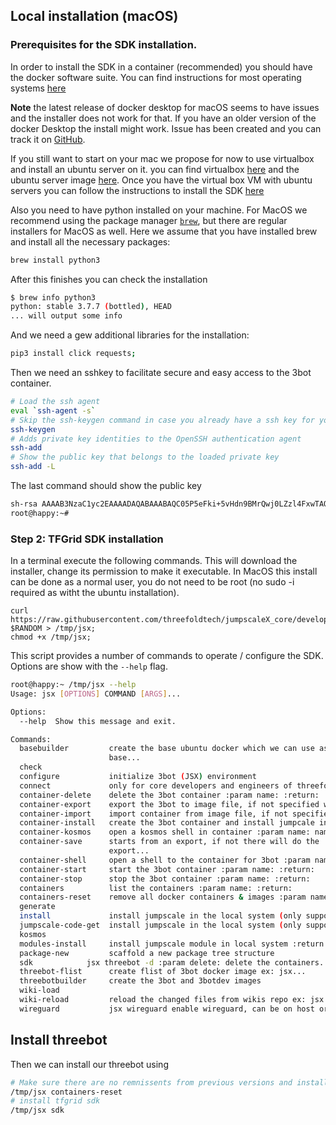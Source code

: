 <!--- Original conents: https://github.com/threefoldfoundation/info_threefold/edit/master/docs/wikieditors/installation_macos.md --->

## Local installation (macOS)

### Prerequisites for the SDK installation.

In order to install the SDK in a container (recommended) you should have the docker software suite. You can find instructions for most operating systems [here](https://docs.docker.com/install/)

**Note** the latest release of docker desktop for macOS seems to have issues and the installer does not work for that.  If you have an older version of the docker Desktop the install might work.  Issue has been created and you can track it on [GitHub](https://github.com/threefoldtech/jumpscaleX_core/issues/672). 

If you still want to start on your mac we propose for now to use virtualbox and install an ubuntu server on it. you can find virtualbox [here](https://www.virtualbox.org/wiki/Downloads) and the ubuntu server image [here](https://ubuntu.com/download/server).  Once you have the virtual box VM with ubuntu servers you can follow the instructions to install the SDK [here](https://github.com/threefoldfoundation/info_threefold/blob/development/docs/wikieditors/installation_linux.md)

Also you need to have python installed on your machine.  For MacOS we recommend using the package manager [```brew```](https://brew.sh/), but there are regular installers for MacOS as well.  Here we assume that you have installed brew and install all the necessary packages:
```bash
brew install python3
```
After this finishes you can check the installation
```bash
$ brew info python3 
python: stable 3.7.7 (bottled), HEAD
... will output some info
```

And we need a gew additional libraries for the installation:

```bash
pip3 install click requests;
```

Then we need an sshkey to facilitate secure and easy access to the 3bot container.
```bash
# Load the ssh agent
eval `ssh-agent -s`
# Skip the ssh-keygen command in case you already have a ssh key for your root account.
ssh-keygen
# Adds private key identities to the OpenSSH authentication agent
ssh-add
# Show the public key that belongs to the loaded private key
ssh-add -L
```

The last command should show the public key
```bash
sh-rsa AAAAB3NzaC1yc2EAAAADAQABAAABAQC05P5eFki+5vHdn9BMrQwj0LZzl4FxwTAQ4GtwJFTS4Hog10Ly9sdhPQANOWASC1FXwZThVzj91hL8JCFuBZ5pDx29rJCDMQdqqVHQI5j8qkh4ZNNNQr/QLxdGl53RtQgabGe0OSn +ZdvGHuSQdTg03bomGrpCYcdsdsdsdsdnW0AHeMR0lEubbKMSQrTNCuZqrGbRPuxaHzWj9KQSe4xiRtA/PB7ccMsQlXeIh5pv8QI6k858oJzvlswczTgZivCKoHRnU6XyDVd60y9v3BpbB7YgTasw/VXUDt4oH7U61VI3Jy7t/d9jazMcDt3CngDtRpWQqZSO77 .ssh/id_rsa
root@happy:~# 
```

### Step 2:  TFGrid SDK installation

In a terminal execute the following commands. This will download the installer, change its permission to make it executable.  In MacOS this install can be done as a normal user, you do not need to be root (no sudo -i required as witht the ubuntu installation).
```
curl https://raw.githubusercontent.com/threefoldtech/jumpscaleX_core/development/install/jsx.py?$RANDOM > /tmp/jsx;
chmod +x /tmp/jsx;
```

This script provides a number of commands to operate / configure the SDK.  Options are show with the ```--help``` flag.

```bash
root@happy:~ /tmp/jsx --help
Usage: jsx [OPTIONS] COMMAND [ARGS]...

Options:
  --help  Show this message and exit.

Commands:
  basebuilder         create the base ubuntu docker which we can use as
                      base...
  check
  configure           initialize 3bot (JSX) environment
  connect             only for core developers and engineers of threefold,...
  container-delete    delete the 3bot container :param name: :return:
  container-export    export the 3bot to image file, if not specified will...
  container-import    import container from image file, if not specified...
  container-install   create the 3bot container and install jumpcale inside...
  container-kosmos    open a kosmos shell in container :param name: name of...
  container-save      starts from an export, if not there will do the
                      export...
  container-shell     open a shell to the container for 3bot :param name:...
  container-start     start the 3bot container :param name: :return:
  container-stop      stop the 3bot container :param name: :return:
  containers          list the containers :param name: :return:
  containers-reset    remove all docker containers & images :param name:...
  generate
  install             install jumpscale in the local system (only supported...
  jumpscale-code-get  install jumpscale in the local system (only supported...
  kosmos
  modules-install     install jumpscale module in local system :return:
  package-new         scaffold a new package tree structure
  sdk            jsx threebot -d :param delete: delete the containers...
  threebot-flist      create flist of 3bot docker image ex: jsx...
  threebotbuilder     create the 3bot and 3botdev images
  wiki-load
  wiki-reload         reload the changed files from wikis repo ex: jsx...
  wireguard           jsx wireguard enable wireguard, can be on host or...
```

## Install threebot
<!--
TODO #10 Content to add representing the Jumpscale SDK install

As the installation is not completing still needs to be finished when the install works.
-->
Then we can install our threebot using
```bash
# Make sure there are no remnissents from previous versions and installations.
/tmp/jsx containers-reset
# install tfgrid sdk
/tmp/jsx sdk
```